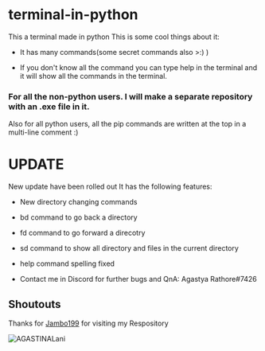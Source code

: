 
# terminal-in-python

This a terminal made in python
This is some cool things about it:

- It has many commands(some secret commands also >:) )

- If you don't know all the command you can type help in the terminal and it will show all the commands in the terminal.

### For all the non-python users. I will make a separate repository with an .exe file in it.

Also for all python users, all the pip commands are written at the top in a multi-line comment :)

# UPDATE

New update have been rolled out
It has the following features:

- New directory changing commands

- bd command to go back a directory

- fd command to go forward a direcotry

- sd command to show all directory and files in the current directory

- help command spelling fixed

- Contact me in Discord for further bugs and QnA: Agastya Rathore#7426


## Shoutouts

Thanks for [Jambo199](https://github.com/Jambo199) for visiting my Respository

![AGASTINALani](https://user-images.githubusercontent.com/78737482/199528559-25557e3f-f0f0-4d51-898b-35f3220eed85.gif)
